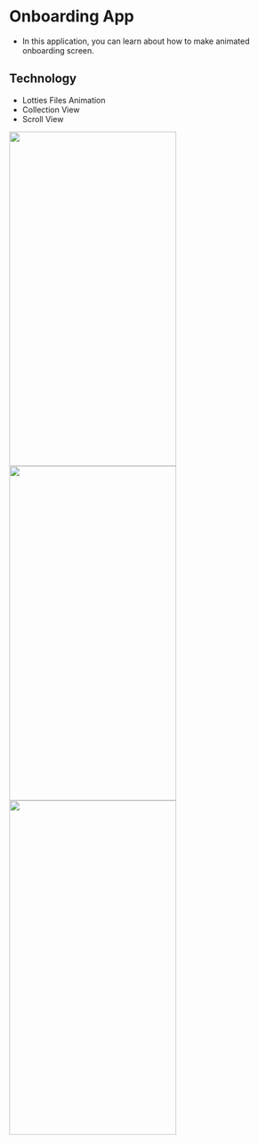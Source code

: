 # Onboarding App
- In this application, you can learn about how to make animated onboarding screen.

## Technology
-  Lotties Files Animation
-  Collection View
-  Scroll View

<img src ="https://user-images.githubusercontent.com/108834218/220994419-da6f40f2-9fcf-446a-8828-8a38f41dea12.png" width="300" height="600"> <img src ="https://user-images.githubusercontent.com/108834218/220994770-30e75c09-e394-4cfa-bad0-0549cd444468.png" width="300" height="600"> <img src ="https://user-images.githubusercontent.com/108834218/220995131-24923eb0-c05e-4b9c-be44-375a85a100b5.mov" width="300" height="600">

